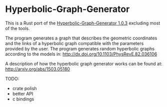 # Hyperbolic-Graph-Generator


This is a Rust port of the [Hyperbolic-Graph-Generator 1.0.3](https://github.com/named-data/Hyperbolic-Graph-Generator) excluding most of the tools.

The program generates a graph that describes the geometric coordinates and the links of a hyperbolic graph compatible with the parameters provided by the user. The program generates random hyperbolic graphs according to the models in: http://dx.doi.org/10.1103/PhysRevE.82.036106

A description of how the hyperbolic graph generator works can be found at: http://arxiv.org/abs/1503.05180

TODO:
- crate polish
- better API
- c bindings
